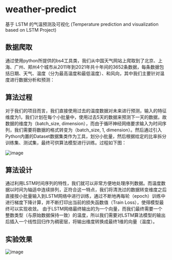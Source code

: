 # weather-predict
基于 LSTM 的气温预测及可视化 (Temperature prediction and visualization based on LSTM Project)

## 数据爬取

通过使用python所提供的bs4工具类，我们从中国天气网站上爬取到了北京、上海、广州、郑州4个城市从2011年到2021年共十年间的3652条数据，每条数据包括日期、天气、温度（分为最高温度和最低温度）、和风向，其中我们主要针对温度进行数据分析和预测：

## 算法过程

对于我们的项目而言，我们直接使用过去的温度数据对未来进行预测，输入的特征维度为1，我们计划在每个小批量中，使用过去5天的数据来预测下一天的数据，故数据的维度为（batch_size, dimension），而由于循环神经网络要求输入为时间序列，我们需要将数据的格式转变为（batch_size, 1, dimension）。然后通过引入Python内置的Dataset数据集类作为工具，划分小批量，然后根据给定的比率拆分训练集、测试集，最终可供算法模型进行训练。过程如下图：

![image](https://user-images.githubusercontent.com/30597946/168414107-e0ba6a1a-c859-4221-b205-6f0bdd53ec5e.png)

## 算法设计

通过利用LSTM时间序列的特性，我们就可以非常方便地处理序列数据。而温度数据以时间为轴适中连续排列，正符合这一特点，我们将清洗过的数据转变维度之后直接按小批量输入到LSTM网络中进行训练，通过不断地再每轮（epoch）训练中进行梯度下降计算，并不断打印出当前的损失函数值（Train Loss），使得模型最终可以实现收敛。
由于LSTM网络最终输出的为一个向量，而我们最终需要一个整数类型（与原始数据保持一致）的温度，所以我们需要对LSTM算法模型的输出后插入一个线性回归作为稠密层，将输出维度转换成最终1维的向量（温度）。

## 实验效果

![image](https://user-images.githubusercontent.com/30597946/168414129-affae6a4-421d-44e8-8ce9-fb15ae221ea2.png)
